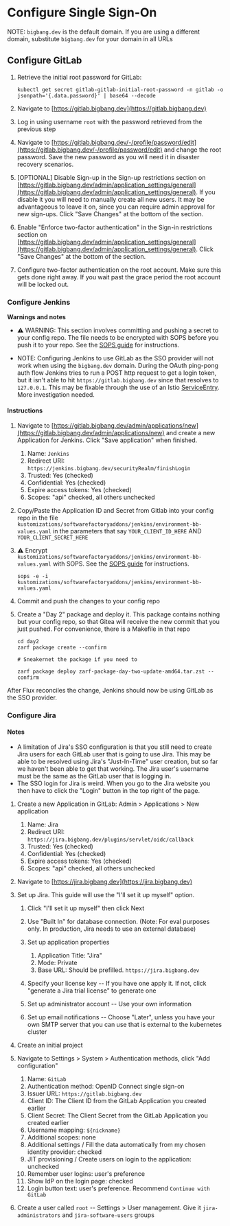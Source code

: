 # Configure Single Sign-On

NOTE: `bigbang.dev` is the default domain. If you are using a different domain, substitute `bigbang.dev` for your domain in all URLs

## Configure GitLab

1. Retrieve the initial root password for GitLab:

    ```shell
    kubectl get secret gitlab-gitlab-initial-root-password -n gitlab -o jsonpath='{.data.password}' | base64 --decode
    ```

3. Navigate to [https://gitlab.bigbang.dev](https://gitlab.bigbang.dev)

4. Log in using username `root` with the password retrieved from the previous step

5. Navigate to [https://gitlab.bigbang.dev/-/profile/password/edit](https://gitlab.bigbang.dev/-/profile/password/edit) and change the root password. Save the new password as you will need it in disaster recovery scenarios.

6. [OPTIONAL] Disable Sign-up in the Sign-up restrictions section on [https://gitlab.bigbang.dev/admin/application_settings/general](https://gitlab.bigbang.dev/admin/application_settings/general). If you disable it you will need to manually create all new users. It may be advantageous to leave it on, since you can require admin approval for new sign-ups. Click "Save Changes" at the bottom of the section.

7. Enable "Enforce two-factor authentication" in the Sign-in restrictions section on [https://gitlab.bigbang.dev/admin/application_settings/general](https://gitlab.bigbang.dev/admin/application_settings/general). Click "Save Changes" at the bottom of the section.

8. Configure two-factor authentication on the root account. Make sure this gets done right away. If you wait past the grace period the root account will be locked out.

### Configure Jenkins

**Warnings and notes**

- :warning: WARNING: This section involves committing and pushing a secret to your config repo. The file needs to be encrypted with SOPS before you push it to your repo. See the [SOPS guide](sops.md) for instructions.

- NOTE: Configuring Jenkins to use GitLab as the SSO provider will not work when using the `bigbang.dev` domain. During the OAuth ping-pong auth flow Jenkins tries to run a POST http request to get a login token, but it isn't able to hit `https://gitlab.bigbang.dev` since that resolves to `127.0.0.1`. This may be fixable through the use of an Istio [ServiceEntry](https://istio.io/latest/docs/reference/config/networking/service-entry/). More investigation needed.

#### Instructions

1. Navigate to [https://gitlab.bigbang.dev/admin/applications/new](https://gitlab.bigbang.dev/admin/applications/new) and create a new Application for Jenkins. Click "Save application" when finished.
   1. Name: `Jenkins`
   2. Redirect URI: `https://jenkins.bigbang.dev/securityRealm/finishLogin`
   3. Trusted: Yes (checked)
   4. Confidential: Yes (checked)
   5. Expire access tokens: Yes (checked)
   6. Scopes: "api" checked, all others unchecked

1. Copy/Paste the Application ID and Secret from Gitlab into your config repo in the file `kustomizations/softwarefactoryaddons/jenkins/environment-bb-values.yaml` in the parameters that say `YOUR_CLIENT_ID_HERE` AND `YOUR_CLIENT_SECRET_HERE`

1. :warning: Encrypt `kustomizations/softwarefactoryaddons/jenkins/environment-bb-values.yaml` with SOPS. See the [SOPS guide](sops.md) for instructions.

    ```shell
    sops -e -i kustomizations/softwarefactoryaddons/jenkins/environment-bb-values.yaml
    ```

1. Commit and push the changes to your config repo

1. Create a "Day 2" package and deploy it. This package contains nothing but your config repo, so that Gitea will receive the new commit that you just pushed. For convenience, there is a Makefile in that repo

    ```shell
    cd day2
    zarf package create --confirm
    
    # Sneakernet the package if you need to

    zarf package deploy zarf-package-day-two-update-amd64.tar.zst --confirm
    ```

After Flux reconciles the change, Jenkins should now be using GitLab as the SSO provider.

### Configure Jira

#### Notes

* A limitation of Jira's SSO configuration is that you still need to create Jira users for each GitLab user that is going to use Jira. This may be able to be resolved using Jira's "Just-In-Time" user creation, but so far we haven't been able to get that working. The Jira user's username must be the same as the GitLab user that is logging in.
* The SSO login for Jira is weird. When you go to the Jira website you then have to click the "Login" button in the top right of the page.

1. Create a new Application in GitLab: Admin > Applications > New application
   1. Name: Jira
   1. Redirect URI: `https://jira.bigbang.dev/plugins/servlet/oidc/callback`
   1. Trusted: Yes (checked)
   1. Confidential: Yes (checked)
   1. Expire access tokens: Yes (checked)
   1. Scopes: "api" checked, all others unchecked

1. Navigate to [https://jira.bigbang.dev](https://jira.bigbang.dev)

1. Set up Jira. This guide will use the "I'll set it up myself" option.

   1. Click "I'll set it up myself" then click Next

   1. Use "Built In" for database connection. (Note: For eval purposes only. In production, Jira needs to use an external database)

   1. Set up application properties
      1. Application Title: "Jira"
      1. Mode: Private
      1. Base URL: Should be prefilled. `https://jira.bigbang.dev`

   1. Specify your license key -- If you have one apply it. If not, click "generate a Jira trial license" to generate one

   1. Set up administrator account -- Use your own information

   1. Set up email notifications -- Choose "Later", unless you have your own SMTP server that you can use that is external to the kubernetes cluster

1. Create an initial project

1. Navigate to Settings > System > Authentication methods, click "Add configuration"
   1. Name: `GitLab`
   1. Authentication method: OpenID Connect single sign-on
   1. Issuer URL: `https://gitlab.bigbang.dev`
   1. Client ID: The Client ID from the GitLab Application you created earlier
   1. Client Secret: The Client Secret from the GitLab Application you created earlier
   1. Username mapping: `${nickname}`
   1. Additional scopes: none
   1. Additional settings / Fill the data automatically from my chosen identity provider: checked
   1. JIT provisioning / Create users on login to the application: unchecked
   1. Remember user logins: user's preference
   1. Show IdP on the login page: checked
   1. Login button text: user's preference. Recommend `Continue with GitLab`

1. Create a user called `root` -- Settings > User management. Give it `jira-administrators` and `jira-software-users` groups


